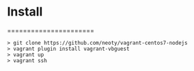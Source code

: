 # Install
======================
```
> git clone https://github.com/neoty/vagrant-centos7-nodejs
> vagrant plugin install vagrant-vbguest
> vagrant up
> vagrant ssh
```
